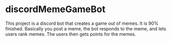 # discordMemeGameBot
This project is a discord bot that creates a game out of memes. It is 90% finished. Basically you post a meme, the bot responds to the meme, and lets users rank memes. The users then gets points for the memes.
